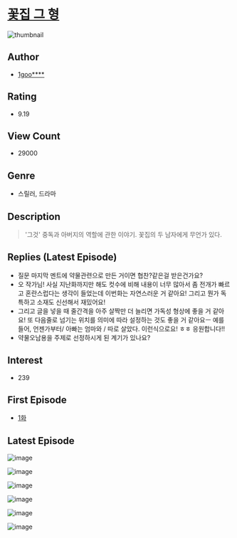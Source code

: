 # [꽃집 그 형](https://comic.naver.com/bestChallenge/list?titleId=793120)
![thumbnail](https://image-comic.pstatic.net/user_contents_data/challenge_comic/2022/05/27/352789/thumbnail_202x16476fc50ac_cfc4_4467_99b3_6e529a6c8b02_00000604.JPEG)

## Author
- [1goo****](https://comic.naver.com/artistTitle?id=352789)

## Rating
- 9.19

## View Count
- 29000

## Genre
- 스릴러, 드라마

## Description
> '그것' 중독과 아버지의 역할에 관한 이야기. 꽃집의 두 남자에게 무언가 있다.

## Replies (Latest Episode)
- 질문 마지막 멘트에 약물관련으로 만든 거이면 협찬?같은걸 받은건가요?
- 오 작가님! 사실 지난화까지만 해도 컷수에 비해 내용이 너무 많아서 좀 전개가 빠르고 혼란스럽다는 생각이 들었는데 이번화는 자연스러운 거 같아요! 그리고 뭔가 독특하고 소재도 신선해서 재밌어요!
- 그리고 글을 넣을 때 줄간격을 아주 살짝만 더 늘리면 가독성 형상에 좋을 거 같아요! 또 다음줄로 넘기는 위치를 의미에 따라 설정하는 것도 좋을 거 같아요ㅡ 예를 들어, 언젠가부터/ 아빠는 엄마와 / 따로 살았다. 이런식으로요! ㅎㅎ 응원합니다!!
- 약물오남용을 주제로 선정하시게 된 계기가 있나요?

## Interest
- 239

## First Episode
- [1화](https://comic.naver.com/bestChallenge/detail?titleId=793120&no=6)

## Latest Episode
![image](https://image-comic.pstatic.net/user_contents_data/challenge_comic/2022/07/31/352789/upload_7219660964792656482.jpeg)

![image](https://image-comic.pstatic.net/user_contents_data/challenge_comic/2022/07/31/352789/upload_3774354258500149858.jpeg)

![image](https://image-comic.pstatic.net/user_contents_data/challenge_comic/2022/07/31/352789/upload_3558468474687797560.jpeg)

![image](https://image-comic.pstatic.net/user_contents_data/challenge_comic/2022/08/01/352789/upload_3559029413828114227.jpeg)

![image](https://image-comic.pstatic.net/user_contents_data/challenge_comic/2022/07/31/352789/upload_3978476607230927206.jpeg)

![image](https://image-comic.pstatic.net/user_contents_data/challenge_comic/2022/08/01/352789/upload_7077514786420897336.jpeg)
